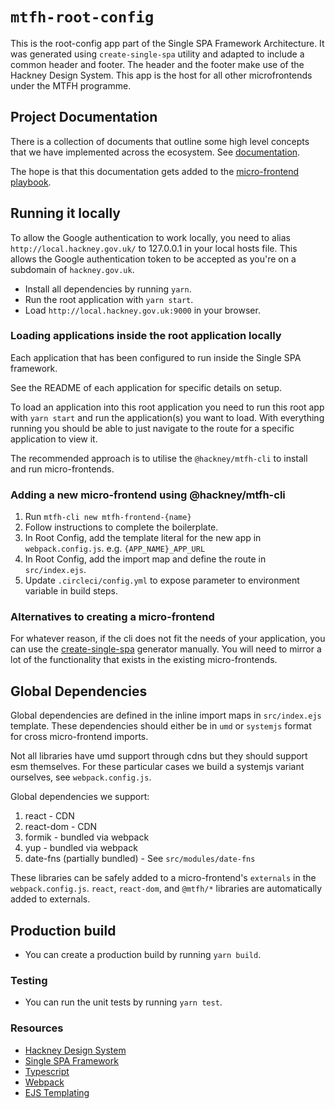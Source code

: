 # `mtfh-root-config`

This is the root-config app part of the Single SPA Framework Architecture. It was
generated using `create-single-spa` utility and adapted to include a common header and
footer. The header and the footer make use of the Hackney Design System. This app is the
host for all other microfrontends under the MTFH programme.

## Project Documentation

There is a collection of documents that outline some high level concepts that we have
implemented across the ecosystem. See
[documentation](https://github.com/LBHackney-IT/mtfh-frontend-root/tree/main/docs).

The hope is that this documentation gets added to the
[micro-frontend playbook](https://lbhackney-it.github.io/micro-frontends/).

## Running it locally

To allow the Google authentication to work locally, you need to alias
`http://local.hackney.gov.uk/` to 127.0.0.1 in your local hosts file. This allows the
Google authentication token to be accepted as you're on a subdomain of `hackney.gov.uk`.

- Install all dependencies by running `yarn`.
- Run the root application with `yarn start`.
- Load `http://local.hackney.gov.uk:9000` in your browser.

### Loading applications inside the root application locally

Each application that has been configured to run inside the Single SPA framework.

See the README of each application for specific details on setup.

To load an application into this root application you need to run this root app with
`yarn start` and run the application(s) you want to load. With everything running you
should be able to just navigate to the route for a specific application to view it.

The recommended approach is to utilise the `@hackney/mtfh-cli` to install and run
micro-frontends.

### Adding a new micro-frontend using @hackney/mtfh-cli

1. Run `mtfh-cli new mtfh-frontend-{name}`
2. Follow instructions to complete the boilerplate.
3. In Root Config, add the template literal for the new app in `webpack.config.js`. e.g.
   `{APP_NAME}_APP_URL`
4. In Root Config, add the import map and define the route in `src/index.ejs`.
5. Update `.circleci/config.yml` to expose parameter to environment variable in build
   steps.

### Alternatives to creating a micro-frontend

For whatever reason, if the cli does not fit the needs of your application, you can use
the [create-single-spa](https://single-spa.js.org/docs/create-single-spa/) generator
manually. You will need to mirror a lot of the functionality that exists in the existing
micro-frontends.

## Global Dependencies

Global dependencies are defined in the inline import maps in `src/index.ejs` template.
These dependencies should either be in `umd` or `systemjs` format for cross micro-frontend
imports.

Not all libraries have umd support through cdns but they should support esm themselves.
For these particular cases we build a systemjs variant ourselves, see `webpack.config.js`.

Global dependencies we support:

1. react - CDN
2. react-dom - CDN
3. formik - bundled via webpack
4. yup - bundled via webpack
5. date-fns (partially bundled) - See `src/modules/date-fns`

These libraries can be safely added to a micro-frontend's `externals` in the
`webpack.config.js`. `react`, `react-dom`, and `@mtfh/*` libraries are automatically added
to externals.

## Production build

- You can create a production build by running `yarn build`.

### Testing

- You can run the unit tests by running `yarn test`.

### Resources

- [Hackney Design System](https://design-system.hackney.gov.uk/)
- [Single SPA Framework](https://single-spa.js.org/)
- [Typescript](https://www.typescriptlang.org/)
- [Webpack](https://webpack.js.org/)
- [EJS Templating](https://ejs.co/)
